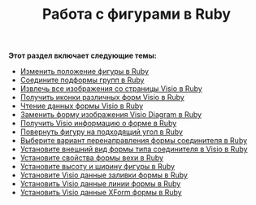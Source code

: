 ﻿---
title: Работа с фигурами в Ruby
type: docs
weight: 50
url: /ru/java/working-with-shapes-in-ruby/
---
**Этот раздел включает следующие темы:**

- [Изменить положение фигуры в Ruby](/diagram/ru/java/change-the-position-of-a-shape-in-ruby/)
- [Соедините подформы групп в Ruby](/diagram/ru/java/connect-sub-shapes-of-the-groups-in-ruby/)
- [Извлечь все изображения со страницы Visio в Ruby](/diagram/ru/java/extract-all-images-from-a-visio-page-in-ruby/)
- [Получить иконки различных форм Visio в Ruby](/diagram/ru/java/get-icons-of-various-visio-shapes-in-ruby/)
- [Чтение данных формы Visio в Ruby](/diagram/ru/java/read-visio-shape-data-in-ruby/)
- [Заменить форму изображения Visio Diagram в Ruby](/diagram/ru/java/replace-a-picture-shape-of-the-visio-diagram-in-ruby/)
- [Получить Visio информацию о форме в Ruby](/diagram/ru/java/retrieve-visio-shape-information-in-ruby/)
- [Повернуть фигуру на подходящий угол в Ruby](/diagram/ru/java/rotate-a-shape-with-suitable-angle-in-ruby/)
- [Выберите вариант перенаправления формы соединителя в Ruby](/diagram/ru/java/select-reroute-option-of-the-connector-shape-in-ruby/)
- [Установите внешний вид формы типа соединителя в Visio в Ruby](/diagram/ru/java/set-appearance-of-the-connector-type-shape-in-visio-in-ruby/)
- [Установите свойства формы вехи в Ruby](/diagram/ru/java/set-milestone-shape-properties-in-ruby/)
- [Установите высоту и ширину фигуры в Ruby](/diagram/ru/java/set-the-height-and-width-of-a-shape-in-ruby/)
- [Установите Visio данные заливки формы в Ruby](https://docs.aspose.com/diagram/java/set-visio-shape-s-fill-data-in-ruby/)
- [Установить Visio данные линии формы в Ruby](https://docs.aspose.com/diagram/java/set-visio-shape-s-line-data-in-ruby/)
- [Установить Visio данные XForm формы в Ruby](https://docs.aspose.com/diagram/java/set-visio-shape-s-xform-data-in-ruby/)
